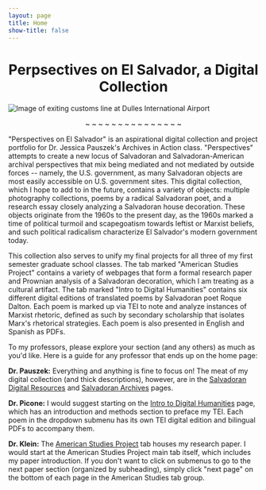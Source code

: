 ```yaml
---
layout: page
title: Home
show-title: false
---
```

<h1 style="text-align: center;">Perpsectives on El Salvador, a Digital Collection</h1>

![Image of exiting customs line at Dulles International Airport](assets/img/salvadoran-customs-line.jpg)

<p style="text-align: center;">~ ~ ~ ~ ~ ~ ~ ~ ~ ~ ~ ~ ~ ~ ~</p>


  "Perspectives on El Salvador" is an aspirational digital collection and project portfolio for Dr. Jessica Pauszek's Archives in Action class. "Perspectives" attempts to create a new locus of Salvadoran and Salvadoran-American archival perspectives that mix being mediated and not mediated by outside forces -- namely, the U.S. government, as many Salvadoran objects are most easily accessible on U.S. government sites. This digital collection, which I hope to add to in the future, contains a variety of objects: multiple photography collections, poems by a radical Salvadoran poet, and a research essay closely analyzing a Salvadoran house decoration. These objects originate from the 1960s to the present day, as the 1960s marked a time of political turmoil and scapegoatism towards leftist or Marxist beliefs, and such political radicalism characterize El Salvador's modern government today.

  This collection also serves to unify my final projects for all three of my first semester graduate school classes. The tab marked "American Studies Project" contains a variety of webpages that form a formal research paper and Prownian analysis of a Salvadoran decoration, which I am treating as a cultural artifact. The tab marked "Intro to Digital Humanities" contains six different digital editions of translated poems by Salvadoran poet Roque Dalton. Each poem is marked up via TEI to note and analyze instances of Marxist rhetoric, defined as such by secondary scholarship that isolates Marx's rhetorical strategies. Each poem is also presented in English and Spanish as PDFs.

  To my professors, please explore your section (and any others) as much as you'd like. Here is a guide for any professor that ends up on the home page:

  <b>Dr. Pauszek:</b> Everything and anything is fine to focus on! The meat of my digital collection (and thick descriptions), however, are in the [Salvadoran Digital Resources](_pages/salvadoran-digital-resources.md) and [Salvadoran Archives](_pages/salvadoran-archives.md) pages.

 <b> Dr. Picone:</b> I would suggest starting on the [Intro to Digital Humanities](_pages/intro-to-dh.md) page, which has an introduction and methods section to preface my TEI. Each poem in the dropdown submenu has its own TEI digital edition and bilingual PDFs to accompany them.

<b>  Dr. Klein:</b> The [American Studies Project](_pages/american-studies.md) tab houses my research paper. I would start at the American Studies Project main tab itself, which includes my paper introduction. If you don't want to click on submenus to go to the next paper section (organized by subheading), simply click "next page" on the bottom of each page in the American Studies tab group.
